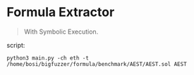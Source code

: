 # Formula Extractor

> With Symbolic Execution.

script:

```shell
python3 main.py -ch eth -t /home/bosi/bigfuzzer/formula/benchmark/AEST/AEST.sol AEST
```